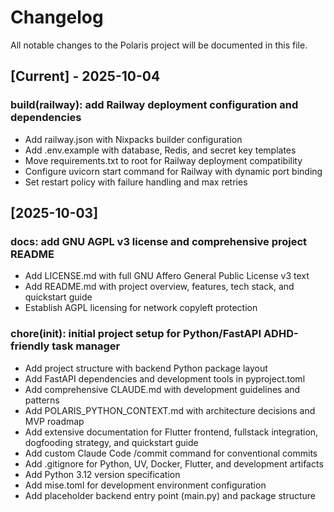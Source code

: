 # Changelog

All notable changes to the Polaris project will be documented in this file.

## [Current] - 2025-10-04

### build(railway): add Railway deployment configuration and dependencies

- Add railway.json with Nixpacks builder configuration
- Add .env.example with database, Redis, and secret key templates
- Move requirements.txt to root for Railway deployment compatibility
- Configure uvicorn start command for Railway with dynamic port binding
- Set restart policy with failure handling and max retries

## [2025-10-03]

### docs: add GNU AGPL v3 license and comprehensive project README

- Add LICENSE.md with full GNU Affero General Public License v3 text
- Add README.md with project overview, features, tech stack, and quickstart guide
- Establish AGPL licensing for network copyleft protection

### chore(init): initial project setup for Python/FastAPI ADHD-friendly task manager

- Add project structure with backend Python package layout
- Add FastAPI dependencies and development tools in pyproject.toml
- Add comprehensive CLAUDE.md with development guidelines and patterns
- Add POLARIS_PYTHON_CONTEXT.md with architecture decisions and MVP roadmap
- Add extensive documentation for Flutter frontend, fullstack integration, dogfooding strategy, and quickstart guide
- Add custom Claude Code /commit command for conventional commits
- Add .gitignore for Python, UV, Docker, Flutter, and development artifacts
- Add Python 3.12 version specification
- Add mise.toml for development environment configuration
- Add placeholder backend entry point (main.py) and package structure
